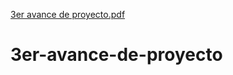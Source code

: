 [3er avance de proyecto.pdf](https://github.com/MonseBandala/3er-avance-de-proyecto/files/7368630/3er.avance.de.proyecto.pdf)
# 3er-avance-de-proyecto
